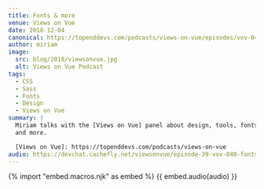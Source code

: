 ```yaml
---
title: Fonts & more
venue: Views on Vue
date: 2018-12-04
canonical: https://topenddevs.com/podcasts/views-on-vue/episodes/vov-040-fonts-with-miriam-suzanne
author: miriam
image:
  src: blog/2018/viewsonvue.jpg
  alt: Views on Vue Podcast
tags:
  - CSS
  - Sass
  - Fonts
  - Design
  - Views on Vue
summary: |
  Miriam talks with the [Views on Vue] panel about design, tools, fonts,
  and more.

  [Views on Vue]: https://topenddevs.com/podcasts/views-on-vue
audio: https://devchat.cachefly.net/viewsonvue/episode-39-vov-040-fonts-with-miriam-suzanne.mp3
---
```


{% import "embed.macros.njk" as embed %}
{{ embed.audio(audio) }}
